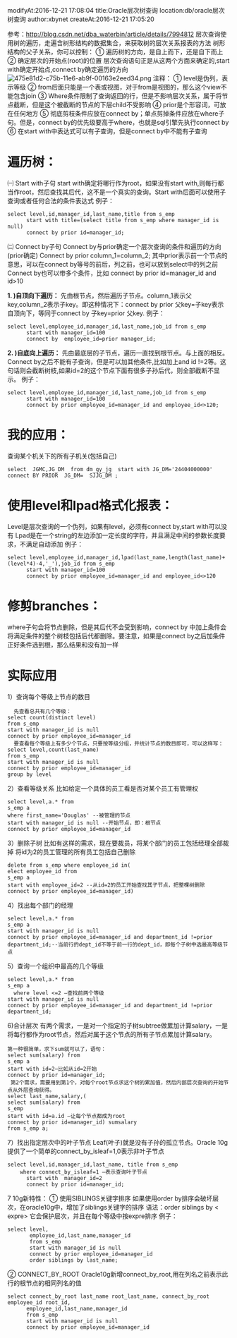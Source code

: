 modifyAt:2016-12-21 17:08:04
title:Oracle层次树查询
location:db/oracle层次树查询
author:xbynet
createAt:2016-12-21 17:05:20

参考：http://blog.csdn.net/dba_waterbin/article/details/7994812
 层次查询使用树的遍历，走遍含树形结构的数据集合，来获取树的层次关系报表的方法
树形结构的父子关系，你可以控制：
① 遍历树的方向，是自上而下，还是自下而上
②  确定层次的开始点(root)的位置
 层次查询语句正是从这两个方面来确定的,start with确定开始点,connect by确定遍历的方向
 ![475e81d2-c75b-11e6-ab9f-00163e2eed34.png](/data/upload/475e81d2-c75b-11e6-ab9f-00163e2eed34.png)
  注释：
          ① level是伪列，表示等级
          ② from后面只能是一个表或视图，对于from是视图的，那么这个view不能包含join
          ③ Where条件限制了查询返回的行，但是不影响层次关系，属于将节点截断，但是这个被截断的节点的下层child不受影响
          ④ prior是个形容词，可放在任何地方
          ⑤ 彻底剪枝条件应放在connect by；单点剪掉条件应放在where子句。但是，connect by的优先级要高于where，也就是sql引擎先执行connect by
          ⑥ 在start with中表达式可以有子查询，但是connect by中不能有子查询
   
# 遍历树：
 ㈠ Start with子句
start with确定将哪行作为root，如果没有start with,则每行都当作root，然后查找其后代，这不是一个真实的查询。Start with后面可以使用子查询或者任何合法的条件表达式
 例子：
```
select level,id,manager_id,last_name,title from s_emp 
      start with title=(select title from s_emp where manager_id is null) 
      connect by prior id=manager_id; 
```

㈡ Connect by子句
Connect by与prior确定一个层次查询的条件和遍历的方向(prior确定)
 Connect by prior column_1=column_2;
其中prior表示前一个节点的意思，可以在connect by等号的前后，列之前，也可以放到select中的列之前
 Connect by也可以带多个条件，比如 connect by prior id=manager_id and id>10
 
**1. )自顶向下遍历：**
先由根节点，然后遍历子节点。column_1表示父key,column_2表示子key。即这种情况下：connect by prior 父key=子key表示自顶向下，等同于connect by 子key=prior 父key.
例子：
```
select level,employee_id,manager_id,last_name,job_id from s_emp 
      start with manager_id=100 
      connect by  employee_id=prior manager_id; 
```

**2. )自底向上遍历：**
先由最底层的子节点，遍历一直找到根节点。与上面的相反。Connect by之后不能有子查询，但是可以加其他条件,比如加上and id !=2等。这句话则会截断树枝,如果id=2的这个节点下面有很多子孙后代，则全部截断不显示。
例子：

```
select level,employee_id,manager_id,last_name,job_id from s_emp 
      start with manager_id=100 
      connect by prior employee_id=manager_id and employee_id<>120; 
```

# 我的应用：
查询某个机关下的所有子机关(包括自己)
```
select  JGMC,JG_DM  from dm_gy_jg  start with JG_DM='24404000000'  connect BY PRIOR  JG_DM=  SJJG_DM ;
```
# 使用level和lpad格式化报表：
Level是层次查询的一个伪列，如果有level，必须有connect by,start with可以没有
Lpad是在一个string的左边添加一定长度的字符，并且满足中间的参数长度要求，不满足自动添加
例子：

```
select level,employee_id,manager_id,lpad(last_name,length(last_name)+(level*4)-4,'_'),job_id from s_emp 
      start with manager_id=100 
      connect by prior employee_id=manager_id and employee_id<>120 

```

# 修剪branches：
 where子句会将节点删除，但是其后代不会受到影响，connect by 中加上条件会将满足条件的整个树枝包括后代都删除。要注意，如果是connect by之后加条件正好条件选到根，那么结果和没有加一样

# 实际应用
1）查询每个等级上节点的数目

```
  先查看总共有几个等级： 
select count(distinct level) 
from s_emp 
start with manager_id is null 
connect by prior employee_id=manager_id 
  要查看每个等级上有多少个节点，只要按等级分组，并统计节点的数目即可，可以这样写： 
select level,count(last_name) 
from s_emp 
start with manager_id is null 
connect by prior employee_id=manager_id 
group by level 
```
 2）查看等级关系
比如给定一个具体的员工看是否对某个员工有管理权

```
select level,a.* from  
s_emp a 
where first_name='Douglas' --被管理的节点 
start with manager_id is null --开始节点，即：根节点 
connect by prior employee_id=manager_id 
```

3）删除子树
比如有这样的需求，现在要裁员，将某个部门的员工包括经理全部裁掉
将id为2的员工管理的所有员工包括自己删除

```
delete from s_emp where employee_id in( 
elect employee_id from  
s_emp a 
start with employee_id=2 --从id=2的员工开始查找其子节点，把整棵树删除 
connect by prior employee_id=manager_id) 
```

4）找出每个部门的经理

```
select level,a.* from  
s_emp a 
start with manager_id is null 
connect by prior employee_id=manager_id and department_id !=prior department_id;--当前行的dept_id不等于前一行的dept_id，即每个子树中选最高等级节点 
```

5）查询一个组织中最高的几个等级

```
select level,a.* from  
s_emp a 
  where level <=2 –查找前两个等级 
start with manager_id is null 
connect by prior employee_id=manager_id and department_id !=prior department_id; 
```

6)合计层次
有两个需求，一是对一个指定的子树subtree做累加计算salary，一是将每行都作为root节点，然后对属于这个节点的所有子节点累加计算salary。

```
第一种很简单，求下sum就可以了，语句： 
select sum(salary) from  
s_emp a 
start with id=2—比如从id=2开始 
connect by prior id=manager_id; 
 第2个需求，需要用到第1个，对每个root节点求这个树的累加值，然后内部层次查询的开始节点从外层查询获得。 
select last_name,salary,( 
select sum(salary) from  
s_emp 
start with id=a.id –让每个节点都成为root 
connect by prior id=manager_id) sumsalary 
from s_emp a; 
```


 7）找出指定层次中的叶子节点
Leaf(叶子)就是没有子孙的孤立节点。Oracle 10g提供了一个简单的connect_by_isleaf=1,0表示非叶子节点

```
select level,id,manager_id,last_name, title from s_emp 
    where connect_by_isleaf=1 –表示查询叶子节点 
      start with  manager_id=2 
      connect by prior id=manager_id; 
```

  7 10g新特性：
① 使用SIBLINGS关键字排序
如果使用order by排序会破坏层次，在oracle10g中，增加了siblings关键字的排序
语法：order  siblings  by < expre>
它会保护层次，并且在每个等级中按expre排序
例子：

```
select level, 
       employee_id,last_name,manager_id 
       from s_emp 
       start with manager_id is null 
       connect by prior employee_id=manager_id 
       order siblings by last_name; 
```

 ② CONNECT_BY_ROOT
Oracle10g新增connect_by_root,用在列名之前表示此行的根节点的相同列名的值

```
select connect_by_root last_name root_last_name, connect_by_root employee_id root_id, 
      employee_id,last_name,manager_id 
      from s_emp 
      start with manager_id is null 
      connect by prior employee_id=manager_id 
```